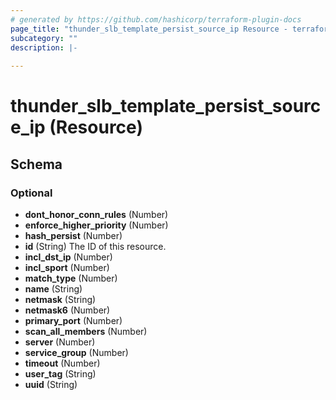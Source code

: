 ```yaml
---
# generated by https://github.com/hashicorp/terraform-plugin-docs
page_title: "thunder_slb_template_persist_source_ip Resource - terraform-provider-thunder"
subcategory: ""
description: |-
  
---
```


# thunder_slb_template_persist_source_ip (Resource)





<!-- schema generated by tfplugindocs -->
## Schema

### Optional

- **dont_honor_conn_rules** (Number)
- **enforce_higher_priority** (Number)
- **hash_persist** (Number)
- **id** (String) The ID of this resource.
- **incl_dst_ip** (Number)
- **incl_sport** (Number)
- **match_type** (Number)
- **name** (String)
- **netmask** (String)
- **netmask6** (Number)
- **primary_port** (Number)
- **scan_all_members** (Number)
- **server** (Number)
- **service_group** (Number)
- **timeout** (Number)
- **user_tag** (String)
- **uuid** (String)


